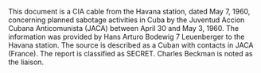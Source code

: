 This document is a CIA cable from the Havana station, dated May 7, 1960, concerning planned sabotage activities in Cuba by the Juventud Accion Cubana Anticomunista (JACA) between April 30 and May 3, 1960. The information was provided by Hans Arturo Bodewig 7 Leuenberger to the Havana station. The source is described as a Cuban with contacts in JACA (France). The report is classified as SECRET. Charles Beckman is noted as the liaison.
